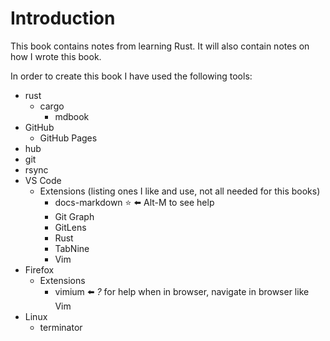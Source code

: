 # Introduction

This book contains notes from learning Rust.
It will also contain notes on how I wrote this book.

In order to create this book I have used the following tools:

- rust
  - cargo
    - mdbook
- GitHub
  - GitHub Pages
- hub
- git
- rsync
- VS Code
  - Extensions (listing ones I like and use, not all needed for this books)
    - docs-markdown :star: ⬅️ Alt-M to see help
    - Git Graph
    - GitLens
    - Rust
    - TabNine
    - Vim
- Firefox
  - Extensions
    - vimium ⬅️ *?* for help when in browser, navigate in browser like Vim
- Linux
  - terminator